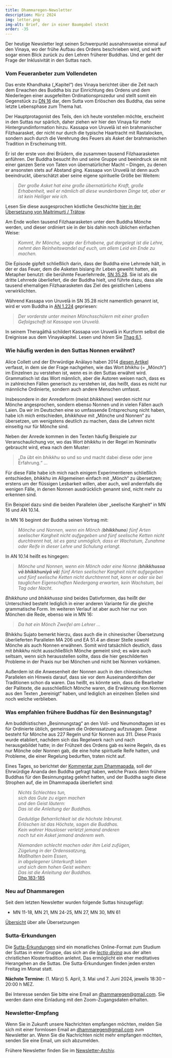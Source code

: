 ```yaml
---
title: Dhammaregen-Newsletter
description: März 2024
img: letter.png
img-alt: Brief, der in einer Baumgabel steckt
order: -35
---
```


Der heutige Newsletter legt seinen Schwerpunkt ausnahmsweise einmal auf den Vinaya, wo der frühe Aufbau des Ordens beschrieben wird, und wirft sogar einen Blick zurück zu den Lehren früherer Buddhas. Und er geht der Frage der Inklusivität in den Suttas nach.

### Vom Feueranbeter zum Vollendeten

Das erste Khandhaka („Kapitel“) des Vinaya berichtet über die Zeit nach dem Erwachen des Buddha bis zur Einrichtung des Ordens und dem Niederlegen einer ausgefeilten Ordinationsprozedur und stellt somit ein Gegenstück zu [DN 16](#/sutta/dn16/de/sabbamitta) dar, dem Sutta vom Erlöschen des Buddha, das seine letzte Lebensphase zum Thema hat.

Der Hauptprotagonist des Teils, den ich heute vorstellen möchte, erscheint in den Suttas nur spärlich, daher ziehen wir hier den Vinaya für mehr Hintergrundinformation hinzu. Kassapa von Uruvelā ist ein brahmanischer Filzhaarasket, der nicht nur durch die typische Haartracht mit Rastalocken, sondern auch durch die Verehrung des Feuers als Asket der brahmanischen Tradition in Erscheinung tritt.

Er ist der erste von drei Brüdern, die zusammen tausend Filzhaarasketen anführen. Der Buddha besucht ihn und seine Gruppe und beeindruck sie mit einer ganzen Serie von Taten von übernatürlicher Macht – Dingen, zu denen er ansonsten stets auf Abstand ging. Kassapa von Uruvelā ist denn auch beeindruckt, überschätzt aber seine eigene spirituelle Größe bei Weitem:

> *Der große Asket hat eine große übernatürliche Kraft, große Erhabenheit, weil er nämlich all diese wunderbaren Dinge tat, aber er ist kein Heiliger wie ich.*

Lesen Sie diese ausgesprochen köstliche Geschichte [hier in der Übersetzung von Maitrimurti / Trätow](https://suttacentral.net/pli-tv-kd1/de/maitrimurti-traetow?lang=de&reference=main&highlight=true#12).

Am Ende wollen tausend Filzhaarasketen unter dem Buddha Mönche werden, und dieser ordiniert sie in der bis dahin noch üblichen einfachen Weise:

> *Kommt, ihr Mönche, sagte der Erhabene, gut dargelegt ist die Lehre, nehmt den Reinheitswandel auf euch, um allem Leid ein Ende zu machen.*

Die Episode gipfelt schließlich darin, dass der Buddha eine Lehrrede hält, in der er das Feuer, dem die Asketen bislang ihr Leben geweiht hatten, als Metapher benutzt: die berühmte Feuerlehrrede, [SN 35.28](#/sutta/sn35.28/de/sabbamitta). Sie ist als die dritte Lehrrede überliefert, die der Buddha hielt, und führte dazu, dass alle tausend ehemaligen Filzhaarasketen das Ziel des geistlichen Lebens verwirklichten.

Während Kassapa von Uruvelā in SN 35.28 nicht namentlich genannt ist, wird er vom Buddha in [AN 1.224](#/sutta/an1.224:1.1/de/sabbamitta) gepriesen:
> *Der vorderste unter meinen Mönchsschülern mit einer großen Gefolgschaft ist Kassapa von Uruvelā.*

In seinem Theragāthā schildert Kassapa von Uruvelā in Kurzform selbst die Ereignisse aus dem Vinayakapitel. Lesen und *hören* Sie [Thag 6.1](#/sutta/thag6.1/de/sabbamitta).

### Wie häufig werden in den Suttas Nonnen erwähnt?

Alice Collett und der Ehrwürdige Anālayo haben 2014 [diesen Artikel](#/wiki/uebersetzung/bhikkhave) verfasst, in dem sie der Frage nachgehen, wie das Wort *bhikhu* (= „Mönch“) im Einzelnen zu verstehen ist, wenn es in den Suttas erwähnt wird. Grammatisch ist das Wort männlich, aber die Autoren weisen nach, dass es in zahlreichen Fällen generisch zu verstehen ist, das heißt, dass es nicht nur männliche Ordinierte, sondern auch andere Menschen umfasst.

Insbesondere in der Anredeform (meist *bhikkhave*) werden nicht nur Mönche angesprochen, sondern ebenso Nonnen und in vielen Fällen auch Laien. Da wir im Deutschen eine so umfassende Entsprechung nicht haben, habe ich mich entschieden, *bhikkhave* mit „Mönche und Nonnen“ zu übersetzen, um wenigstens deutlich zu machen, dass die Lehren nicht einseitig nur für Mönche sind.

Neben der Anrede kommen in den Texten häufig Beispiele zur Veranschaulichung vor, wo das Wort *bhikkhu* in der Regel im Nominativ gebraucht wird, etwa nach dem Muster:

> „Da übt ein *bhikkhu* so und so und macht dabei diese oder jene Erfahrung.“ …

Für diese Fälle habe ich mich nach einigem Experimentieren schließlich entschieden, *bhikkhu* im Allgemeinen einfach mit „Mönch“ zu übersetzen; erstens um der flüssigen Lesbarkeit willen, aber auch, weil andernfalls die wenigen Fälle, in denen Nonnen ausdrücklich genannt sind, nicht mehr zu erkennen sind.

Ein Beispiel dazu sind die beiden Parallelen über „seelische Kargheit“ in MN 16 und AN 10.14.

In MN 16 beginnt der Buddha seinen Vortrag mit:

> *Mönche und Nonnen, wenn ein Mönch (**bhikkhuno**) fünf Arten seelischer Kargheit nicht aufgegeben und fünf seelische Ketten nicht durchtrennt hat, ist es ganz unmöglich, dass er Wachstum, Zunahme oder Reife in dieser Lehre und Schulung erlangt.*

In AN 10.14 heißt es hingegen:

> *Mönche und Nonnen, wenn ein Mönch oder eine Nonne (**bhikkhussa vā bhikkhuniyā vā**) fünf Arten seelischer Kargheit nicht aufgegeben und fünf seelische Ketten nicht durchtrennt hat, kann er oder sie bei tauglichen Eigenschaften Niedergang erwarten, kein Wachstum, bei Tag oder Nacht.*

*Bhikkhuno* und *bhikkhussa* sind beides Dativformen, das heißt der Unterschied besteht lediglich in einer anderen Variante für die gleiche grammatische Form. Im weiteren Verlauf ist aber auch hier nur von Mönchen die Rede, ebenso wie in MN 16:

> *Da hat ein Mönch Zweifel am Lehrer …*

Bhikkhu Sujato bemerkt hierzu, dass auch die in chinesischer Übersetzung überlieferten Parallelen MA 206 und EA 51.4 an dieser Stelle sowohl Mönche als auch Nonnen erwähnen. Somit wird tatsächlich deutlich, dass mit *bhikkhu* nicht ausschließlich Mönche gemeint sind; es wäre auch seltsam, wenn sich herausstellen sollte, dass die hier geschilderten Probleme in der Praxis nur bei Mönchen und nicht bei Nonnen vorkämen.

Außerdem ist die Anwesenheit der Nonnen auch in den chinesischen Parallelen ein Hinweis darauf, dass sie vor dem Auseinanderdriften der Traditionen schon da waren. Das heißt, es könnte sein, dass die Bearbeiter der Palitexte, die ausschließlich Mönche waren, die Erwähnung von Nonnen aus den Texten „bereinigt“ haben, und lediglich an einzelnen Stellen sind noch welche verblieben.

### Was empfahlen frühere Buddhas für den Besinnungstag?

Am buddhistischen „Besinnungstag“ an den Voll- und Neumondtagen ist es für Ordinierte üblich, gemeinsam die Ordenssatzung aufzusagen. Diese besteht für Mönche aus 227 Regeln und für Nonnen aus 311. Diese Praxis wurde etabliert, nachdem sich das Regelwerk nach und nach herausgebildet hatte; in der Frühzeit des Ordens gab es keine Regeln, da es nur Mönche oder Nonnen gab, die eine hohe spirituelle Reife hatten, und Probleme, die einer Regelung bedurften, traten nicht auf.

Eines Tages, so berichtet der [Kommentar zum Dhammapada](https://www.ancient-buddhist-texts.net/English-Texts/Buddhist-Legends/14-04.htm), soll der Ehrwürdige Ānanda den Buddha gefragt haben, welche Praxis denn frühere Buddhas für den Besinnungstag gelehrt hatten, und der Buddha sagte diese Strophen auf, die im Dhammapada überliefert sind:

> *Nichts Schlechtes tun,*  
> *sich das Gute zu eigen machen*  
> *und den Geist läutern:*  
> *Das ist die Anleitung der Buddhas.*
>
> *Geduldige Beharrlichkeit ist die höchste Inbrunst.*  
> *Erlöschen ist das Höchste, sagen die Buddhas.*  
> *Kein wahrer Hausloser verletzt jemand anderen*  
> *noch tut ein Asket jemand anderem weh.*  
>
> *Niemanden schlecht machen oder ihm Leid zufügen,*  
> *Zügelung in der Ordenssatzung,*  
> *Maßhalten beim Essen,*  
> *in abgelegener Unterkunft leben*  
> *und sich dem hohen Geist weihen:*  
> *Das ist die Anleitung der Buddhas.*  
> [Dhp 183-185](#/sutta/dhp183:1/de/sabbamitta)

### Neu auf Dhammaregen

Seit dem letzten Newsletter wurden folgende Suttas hinzugefügt:

- MN 11-18, MN 21, MN 24-25, MN 27, MN 30, MN 61

[Übersicht](#/wiki/uebersetzung/uebersicht) über alle Übersetzungen

### Sutta-Erkundungen 

Die [Sutta-Erkundungen](#/wiki/erkundung) sind ein monatliches Online-Format zum Studium der Suttas in einer Gruppe, das sich an die [*lectio divina*](https://de.wikipedia.org/wiki/Lectio_divina) aus der alten christlichen Klostertradition anlehnt. Das ermöglicht ein eher meditatives Herangehen an die Suttas. Die Sutta-Erkundungen finden jeden ersten Freitag im Monat statt. 

**Nächste Termine:** (1. März) 5. April, 3. Mai und 7. Juni 2024, jeweils 18:30 – 20:00 h MEZ.

Bei Interesse senden Sie bitte eine Email an [dhammaregen@gmail.com](mailto:dhammaregen@gmail.com). Sie werden dann eine Einladung mit den Zoom-Zugangsdaten erhalten.

### Newsletter-Empfang

Wenn Sie in Zukunft unsere Nachrichten empfangen möchten, melden Sie sich mit einer formlosen Email an [dhammaregen@gmail.com](mailto:dhammaregen@gmail.com) zum Newsletter an. Wenn Sie die Nachrichten nicht mehr empfangen möchten, senden Sie eine Email, um sich abzumelden. 

Frühere Newsletter finden Sie im [Newsletter-Archiv](#/wiki/news/inhalt).

